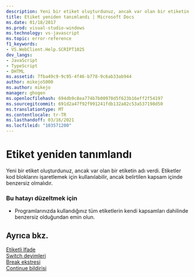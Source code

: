 ```yaml
---
description: Yeni bir etiket oluşturdunuz, ancak var olan bir etiketin adı verdi.
title: Etiket yeniden tanımlandı | Microsoft Docs
ms.date: 01/18/2017
ms.prod: visual-studio-windows
ms.technology: vs-javascript
ms.topic: error-reference
f1_keywords:
- VS.WebClient.Help.SCRIPT1025
dev_langs:
- JavaScript
- TypeScript
- DHTML
ms.assetid: 7fba49c9-9c95-4f46-b778-9c6ab33ab944
author: mikejo5000
ms.author: mikejo
manager: ghogen
ms.openlocfilehash: 694db9c8ea774b7b00970d5f623b16eff2f54197
ms.sourcegitcommit: 691d2a47f92f991241fdb132a82c53a537198d50
ms.translationtype: MT
ms.contentlocale: tr-TR
ms.lasthandoff: 03/16/2021
ms.locfileid: "103571200"
---
```

# <a name="label-redefined"></a>Etiket yeniden tanımlandı
Yeni bir etiket oluşturdunuz, ancak var olan bir etiketin adı verdi. Etiketler kod bloklarını işaretlemek için kullanılabilir, ancak belirtilen kapsam içinde benzersiz olmalıdır.  
  
### <a name="to-correct-this-error"></a>Bu hatayı düzeltmek için  
  
- Programlarınızda kullandığınız tüm etiketlerin kendi kapsamları dahilinde benzersiz olduğundan emin olun.  
  
## <a name="see-also"></a>Ayrıca bkz.  
 [Etiketli Ifade](https://developer.mozilla.org/docs/Web/JavaScript/Reference/Statements/label)   
 [Switch deyimleri](https://developer.mozilla.org/docs/Web/JavaScript/Reference/Statements/switch)   
 [Break ekstresi](https://developer.mozilla.org/docs/Web/JavaScript/Reference/Statements/break)   
 [Continue bildirisi](https://developer.mozilla.org/docs/Web/JavaScript/Reference/Statements/continue)
